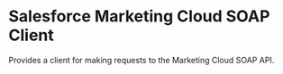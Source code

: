 # Salesforce Marketing Cloud SOAP Client
Provides a client for making requests to the Marketing Cloud SOAP API.
